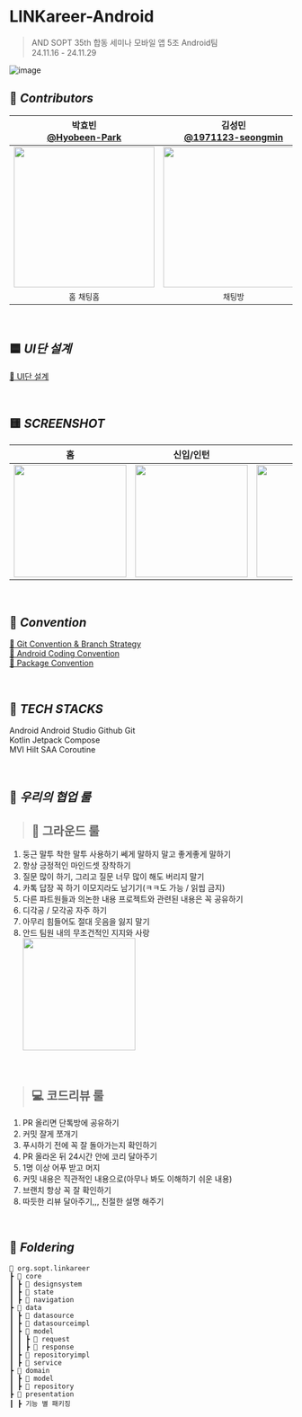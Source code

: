 # LINKareer-Android
> AND SOPT 35th 합동 세미나 모바일 앱 5조 Android팀 <br>
24.11.16 - 24.11.29

![image](https://github.com/user-attachments/assets/304f644f-d81a-4112-b48e-5a7113c0c60f)


## 🍨 *****Contributors*****
| 박효빈 <br> [@Hyobeen-Park](https://github.com/Hyobeen-Park) |             김성민 <br> [@1971123-seongmin](https://github.com/1971123-seongmin)             |              조휘원 <br>[@hwidung](https://github.com/hwidung)               |
|:---:|:-----------------------------------------------------------------------------:|:-----------------------------------------------------------------------------:|
| <img width="250" src="https://avatars.githubusercontent.com/u/98209004?v=4"/> | <img width="250" src="https://github.com/user-attachments/assets/dfc07810-5f70-429a-8f04-052ebb917dae"/> | <img width="250" src="https://github.com/user-attachments/assets/060aa840-f1d6-4011-9de7-b6563767fd5c"/> |
| `홈` `채팅홈` |`채팅방`|`신입/인턴`|


<br/>

## 🟦 *****UI단 설계*****
[🩵 UI단 설계](https://cottony-cheese-83b.notion.site/UI-14042fd89a7680d08c21dd9ab4a9b05e?pvs=4)

<br/>

## 🟨 *****SCREENSHOT*****
| 홈 |             신입/인턴             |              채팅홈               |              채팅방               |
|:---:|:-----------------------------------------------------------------------------:|:-----------------------------------------------------------------------------:|:-----------------------------------------------------------------------------:|
| <img width="200" src="https://github.com/user-attachments/assets/3be9bce3-90c0-4e65-97ef-5f84f81d8b51"/> | <img width="200" src="https://github.com/user-attachments/assets/993fd1d7-8982-4521-a357-ce4130a253ad"/> | <img width="200" src="https://github.com/user-attachments/assets/d5e1ffe7-ea40-4a98-a3ec-309a74dda547"/> | <img width="200" src="https://github.com/user-attachments/assets/7dd370b2-f805-47ad-8f81-9d2be6ff5bac"/> |

<br/>

## 📗 *****Convention*****
[📕 Git Convention & Branch Strategy](https://cottony-cheese-83b.notion.site/Git-Convention-Branch-Strategy-13f42fd89a7680feb753e7fdedb854ef?pvs=4)
<br>
[📘 Android Coding Convention](https://cottony-cheese-83b.notion.site/Android-Coding-Convention-13f42fd89a768094a64ad34919234348?pvs=4)
<br>
[📒 Package Convention](https://cottony-cheese-83b.notion.site/Package-Convention-13f42fd89a76800c8dbfd15354914c86?pvs=4)

<br/>

## 🔧 *****TECH STACKS*****
Android Android Studio Github Git <br/>
Kotlin Jetpack Compose <br/>
MVI Hilt SAA Coroutine

<br/>

## 🩷 *****우리의 협업 룰*****
> ## 🐣 그라운드 룰
1. 둥근 말투 착한 말투 사용하기 쎄게 말하지 말고 좋게좋게 말하기
2. 항상 긍정적인 마인드셋 장착하기
3. 질문 많이 하기, 그리고 질문 너무 많이 해도 버리지 말기
4. 카톡 답장 꼭 하기 이모지라도 남기기(ㅋㅋ도 가능 / 읽씹 금지)
5. 다른 파트원들과 의논한 내용 프로젝트와 관련된 내용은 꼭 공유하기
6. 디각공 / 모각공 자주 하기
7. 아무리 힘들어도 절대 웃음을 잃지 말기
8. 안드 팀원 내의 무조건적인 지지와 사랑<br/>
   <img width="200" src="https://github.com/user-attachments/assets/82c034f8-4c8e-48c5-8c92-83ea49a23447"/>

<br/>

> ## 💻 코드리뷰 룰
1. PR 올리면 단톡방에 공유하기
2. 커밋 잘게 쪼개기
3. 푸시하기 전에 꼭 잘 돌아가는지 확인하기
4. PR 올라온 뒤 24시간 안에 코리 달아주기
5. 1명 이상 어푸 받고 머지
6. 커밋 내용은 직관적인 내용으로(아무나 봐도 이해하기 쉬운 내용)
7. 브랜치 항상 꼭 잘 확인하기
8. 따듯한 리뷰 달아주기,,, 친절한 설명 해주기

<br/>

## 📁 *****Foldering*****

```
📂 org.sopt.linkareer
┣ 📂 core
┃ ┣ 📂 designsystem
┃ ┣ 📂 state
┃ ┣ 📂 navigation
┣ 📂 data
┃ ┣ 📂 datasource
┃ ┣ 📂 datasourceimpl
┃ ┣ 📂 model
┃ ┃ ┣ 📂 request
┃ ┃ ┣ 📂 response
┃ ┣ 📂 repositoryimpl
┃ ┣ 📂 service
┣ 📂 domain
┃ ┣ 📂 model
┃ ┣ 📂 repository
┣ 📂 presentation
┃ ┣ 기능 별 패키징
